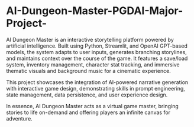 # AI-Dungeon-Master-PGDAI-Major-Project-
AI Dungeon Master is an interactive storytelling platform powered by artificial intelligence.
Built using Python, Streamlit, and OpenAI GPT-based models, the system adapts to user inputs, generates branching storylines, and maintains context over the course of the game.
It features a save/load system, inventory management, character stat tracking, and immersive thematic visuals and background music for a cinematic experience.

This project showcases the integration of AI-powered narrative generation with interactive game design, demonstrating skills in prompt engineering, state management, data persistence, and user experience design.

In essence, AI Dungeon Master acts as a virtual game master, bringing stories to life on-demand and offering players an infinite canvas for adventure.

